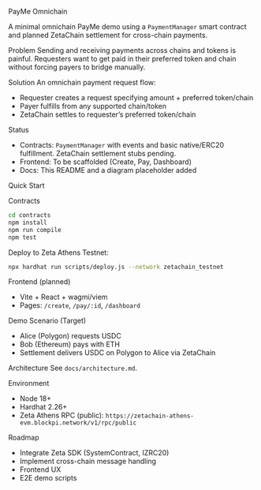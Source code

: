 PayMe Omnichain

A minimal omnichain PayMe demo using a `PaymentManager` smart contract and planned ZetaChain settlement for cross-chain payments.

Problem
Sending and receiving payments across chains and tokens is painful. Requesters want to get paid in their preferred token and chain without forcing payers to bridge manually.

Solution
An omnichain payment request flow:
- Requester creates a request specifying amount + preferred token/chain
- Payer fulfills from any supported chain/token
- ZetaChain settles to requester’s preferred token/chain

Status
- Contracts: `PaymentManager` with events and basic native/ERC20 fulfillment. ZetaChain settlement stubs pending.
- Frontend: To be scaffolded (Create, Pay, Dashboard)
- Docs: This README and a diagram placeholder added

Quick Start

Contracts
```bash
cd contracts
npm install
npm run compile
npm test
```

Deploy to Zeta Athens Testnet:
```bash
npx hardhat run scripts/deploy.js --network zetachain_testnet
```

Frontend (planned)
- Vite + React + wagmi/viem
- Pages: `/create`, `/pay/:id`, `/dashboard`

Demo Scenario (Target)
- Alice (Polygon) requests USDC
- Bob (Ethereum) pays with ETH
- Settlement delivers USDC on Polygon to Alice via ZetaChain

Architecture
See `docs/architecture.md`.

Environment
- Node 18+
- Hardhat 2.26+
- Zeta Athens RPC (public): `https://zetachain-athens-evm.blockpi.network/v1/rpc/public`

Roadmap
- Integrate Zeta SDK (SystemContract, IZRC20)
- Implement cross-chain message handling
- Frontend UX
- E2E demo scripts
